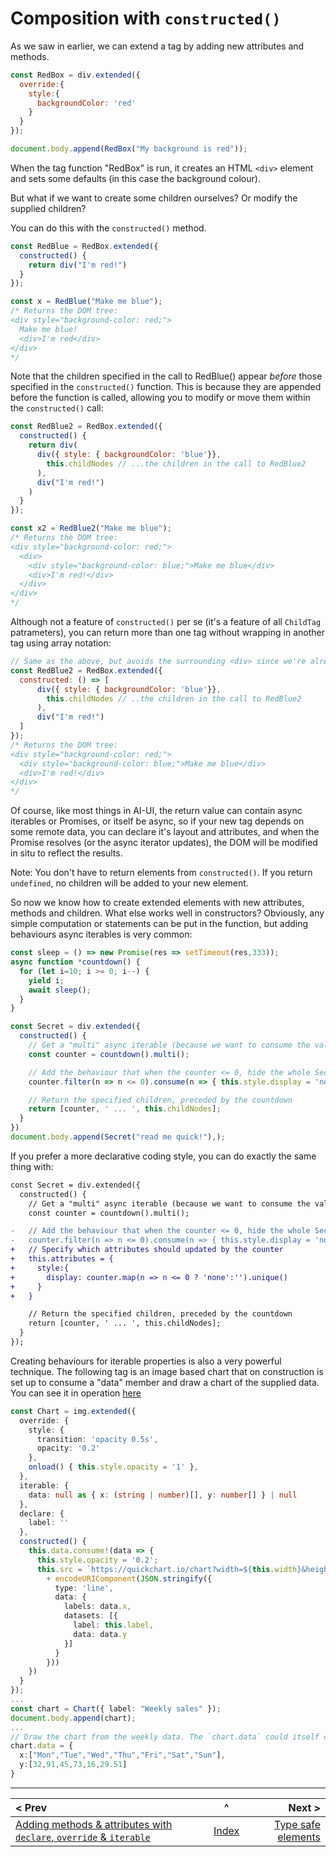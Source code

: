
# Composition with `constructed()`

As we saw in earlier, we can extend a tag by adding new attributes and methods.

```javascript
const RedBox = div.extended({
  override:{
    style:{
      backgroundColor: 'red'
    }
  }
});

document.body.append(RedBox("My background is red"));
```

When the tag function "RedBox" is run, it creates an HTML `<div>` element and sets some defaults (in this case the background colour).

But what if we want to create some children ourselves? Or modify the supplied children?

You can do this with the `constructed()` method.

```javascript
const RedBlue = RedBox.extended({
  constructed() {
    return div("I'm red!")
  }
});

const x = RedBlue("Make me blue");
/* Returns the DOM tree:
<div style="background-color: red;">
  Make me blue!
  <div>I'm red</div>
</div>
*/
```
Note that the children specified in the call to RedBlue() appear _before_ those specified in the `constructed()` function. This is because they are appended before the function is called, allowing you to modify or move them within the `constructed()` call:
```javascript
const RedBlue2 = RedBox.extended({
  constructed() {
    return div(
      div({ style: { backgroundColor: 'blue'}},
        this.childNodes // ...the children in the call to RedBlue2
      ),
      div("I'm red!")
    )
  }
});

const x2 = RedBlue2("Make me blue");
/* Returns the DOM tree:
<div style="background-color: red;">
  <div>
    <div style="background-color: blue;">Make me blue</div>
    <div>I'm red!</div>
  </div>
</div>
*/
```
Although not a feature of `constructed()` per se (it's a feature of all `ChildTag` patrameters), you can return more than one tag without wrapping in another tag using array notation:

```javascript
// Same as the above, but avoids the surrounding <div> since we're already a <div> inherited from RedBox, and uses arrow notation to show how concise it can be
const RedBlue2 = RedBox.extended({
  constructed: () => [
      div({ style: { backgroundColor: 'blue'}},
        this.childNodes // ..the children in the call to RedBlue2
      ),
      div("I'm red!")
  ]
});
/* Returns the DOM tree:
<div style="background-color: red;">
  <div style="background-color: blue;">Make me blue</div>
  <div>I'm red!</div>
</div>
*/
```

Of course, like most things in AI-UI, the return value can contain async iterables or Promises, or itself be async, so if your new tag depends on some remote data, you can declare it's layout and attributes, and when the Promise resolves (or the async iterator updates), the DOM will be modified in situ to reflect the results.

Note: You don't have to return elements from `constructed()`. If you return `undefined`, no children will be added to your new element.

So now we know how to create extended elements with new attributes, methods and children. What else works well in constructors? Obviously, any simple computation or statements can be put in the function, but adding behaviours async iterables is very common:
```javascript
const sleep = () => new Promise(res => setTimeout(res,333));
async function *countdown() {
  for (let i=10; i >= 0; i--) {
    yield i;
    await sleep();
  }
}

const Secret = div.extended({
  constructed() {
    // Get a "multi" async iterable (because we want to consume the values in more than one place)
    const counter = countdown().multi();

    // Add the behaviour that when the counter <= 0, hide the whole Secret DOM tree
    counter.filter(n => n <= 0).consume(n => { this.style.display = 'none' });

    // Return the specified children, preceded by the countdown
    return [counter, ' ... ', this.childNodes];
  }
})
document.body.append(Secret("read me quick!"),);
```
If you prefer a more declarative coding style, you can do exactly the same thing with:
```diff
const Secret = div.extended({
  constructed() {
    // Get a "multi" async iterable (because we want to consume the values in more than one place)
    const counter = countdown().multi();

-   // Add the behaviour that when the counter <= 0, hide the whole Secret DOM tree
-   counter.filter(n => n <= 0).consume(n => { this.style.display = 'none' });
+   // Specify which attributes should updated by the counter
+   this.attributes = {
+     style:{
+       display: counter.map(n => n <= 0 ? 'none':'').unique()
+     }
+   }

    // Return the specified children, preceded by the countdown
    return [counter, ' ... ', this.childNodes];
  }
});
```

Creating behaviours for iterable properties is also a very powerful technique. The following tag is an image based chart that on construction is set up to consume a "data" member and draw a chart of the supplied data. You can see it in operation [here](https://raw.githack.com/MatAtBread/AI-UI/main/guide/examples/ts/ts-example.html?weather-8.ts)

```typescript
const Chart = img.extended({
  override: {
    style: {
      transition: 'opacity 0.5s',
      opacity: '0.2'
    },
    onload() { this.style.opacity = '1' },
  },
  iterable: {
    data: null as { x: (string | number)[], y: number[] } | null
  },
  declare: {
    label: ''
  },
  constructed() {
    this.data.consume!(data => {
      this.style.opacity = '0.2';
      this.src = `https://quickchart.io/chart?width=${this.width}&height=${this.height}&chart=`
        + encodeURIComponent(JSON.stringify({
          type: 'line',
          data: {
            labels: data.x,
            datasets: [{
              label: this.label,
              data: data.y
            }]
          }
        }))
    })
  }
});
...
const chart = Chart({ label: "Weekly sales" });
document.body.append(chart);
...
// Draw the chart from the weekly data. The `chart.data` could itself come from am async iterator
chart.data = { 
  x:["Mon","Tue","Wed","Thu","Fri","Sat","Sun"],
  y:[32,91,45,73,16,29.51]
}
```


____

| < Prev | ^ |  Next > |
|:-------|:-:|--------:|
| [Adding methods & attributes with `declare`, `override` & `iterable`](./prototype.md) | [Index](./index.md) | [Type safe elements](./ids.md) |


